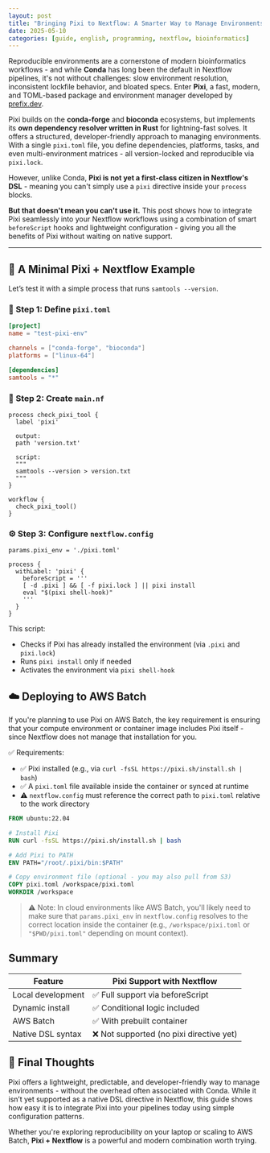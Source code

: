 ```yaml
---
layout: post
title: "Bringing Pixi to Nextflow: A Smarter Way to Manage Environments"
date: 2025-05-10
categories: [guide, english, programming, nextflow, bioinformatics]
---
```


Reproducible environments are a cornerstone of modern bioinformatics workflows - and while **Conda** has long been the default in Nextflow pipelines, it's not without challenges: slow environment resolution, inconsistent lockfile behavior, and bloated specs. Enter **Pixi**, a fast, modern, and TOML-based package and environment manager developed by [prefix.dev](https://prefix.dev/).

Pixi builds on the **conda-forge** and **bioconda** ecosystems, but implements its **own dependency resolver written in Rust** for lightning-fast solves. It offers a structured, developer-friendly approach to managing environments. With a single `pixi.toml` file, you define dependencies, platforms, tasks, and even multi-environment matrices - all version-locked and reproducible via `pixi.lock`.

However, unlike Conda, **Pixi is not yet a first-class citizen in Nextflow's DSL** - meaning you can't simply use a `pixi` directive inside your `process` blocks.

**But that doesn't mean you can't use it.** This post shows how to integrate Pixi seamlessly into your Nextflow workflows using a combination of smart `beforeScript` hooks and lightweight configuration - giving you all the benefits of Pixi without waiting on native support.

---

## 🧪 A Minimal Pixi + Nextflow Example

Let’s test it with a simple process that runs `samtools --version`.

### 🧾 Step 1: Define `pixi.toml`

```toml
[project]
name = "test-pixi-env"

channels = ["conda-forge", "bioconda"]
platforms = ["linux-64"]

[dependencies]
samtools = "*"
```

### 🧬 Step 2: Create `main.nf`

```nextflow
process check_pixi_tool {
  label 'pixi'

  output:
  path 'version.txt'

  script:
  """
  samtools --version > version.txt
  """
}

workflow {
  check_pixi_tool()
}
```

### ⚙️ Step 3: Configure `nextflow.config`

```
params.pixi_env = './pixi.toml'

process {
  withLabel: 'pixi' {
    beforeScript = '''
    [ -d .pixi ] && [ -f pixi.lock ] || pixi install
    eval "$(pixi shell-hook)"
    '''
  }
}
```

This script:

- Checks if Pixi has already installed the environment (via `.pixi` and `pixi.lock`)
- Runs `pixi install` only if needed
- Activates the environment via `pixi shell-hook`

## ☁️ Deploying to AWS Batch

If you're planning to use Pixi on AWS Batch, the key requirement is ensuring that your compute environment or container image includes Pixi itself - since Nextflow does not manage that installation for you.

✅ Requirements:

- ✅ Pixi installed (e.g., via `curl -fsSL https://pixi.sh/install.sh | bash`)
- ✅ A `pixi.toml` file available inside the container or synced at runtime
- ⚠️ `nextflow.config` must reference the correct path to `pixi.toml` relative to the work directory

```Dockerfile
FROM ubuntu:22.04

# Install Pixi
RUN curl -fsSL https://pixi.sh/install.sh | bash

# Add Pixi to PATH
ENV PATH="/root/.pixi/bin:$PATH"

# Copy environment file (optional - you may also pull from S3)
COPY pixi.toml /workspace/pixi.toml
WORKDIR /workspace
```

> ⚠️ Note: In cloud environments like AWS Batch, you'll likely need to make sure that `params.pixi_env` in `nextflow.config` resolves to the correct location inside the container (e.g., `/workspace/pixi.toml` or `"$PWD/pixi.toml"` depending on mount context).

## Summary

| Feature | Pixi Support with Nextflow |
| --- | --- |
| Local development | ✅ Full support via beforeScript |
| Dynamic install	| ✅ Conditional logic included |
| AWS Batch | ✅ With prebuilt container |
| Native DSL syntax | ❌ Not supported (no pixi directive yet) |

## 💬 Final Thoughts

Pixi offers a lightweight, predictable, and developer-friendly way to manage environments - without the overhead often associated with Conda. While it isn’t yet supported as a native DSL directive in Nextflow, this guide shows how easy it is to integrate Pixi into your pipelines today using simple configuration patterns.

Whether you're exploring reproducibility on your laptop or scaling to AWS Batch, **Pixi + Nextflow** is a powerful and modern combination worth trying.
